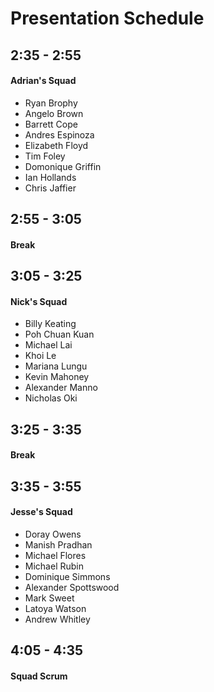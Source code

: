 # Presentation Schedule

## 2:35 - 2:55

#### Adrian's Squad

* Ryan Brophy
* Angelo Brown
* Barrett Cope
* Andres Espinoza
* Elizabeth Floyd
* Tim Foley
* Domonique Griffin
* Ian Hollands
* Chris Jaffier

## 2:55 - 3:05

#### Break

## 3:05 - 3:25

#### Nick's Squad

* Billy Keating
* Poh Chuan Kuan
* Michael Lai
* Khoi Le
* Mariana Lungu
* Kevin Mahoney
* Alexander Manno
* Nicholas Oki

## 3:25 - 3:35

#### Break

## 3:35 - 3:55

#### Jesse's Squad

* Doray Owens
* Manish Pradhan
* Michael Flores
* Michael Rubin
* Dominique Simmons
* Alexander Spottswood
* Mark Sweet
* Latoya Watson
* Andrew Whitley

## 4:05 - 4:35

#### Squad Scrum
